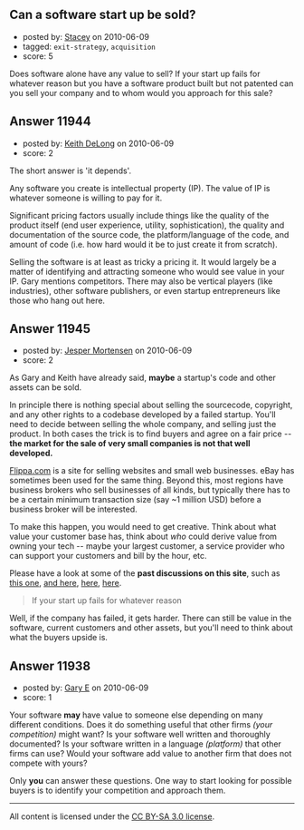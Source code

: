 ## Can a software start up be sold?

- posted by: [Stacey](https://stackexchange.com/users/-1/9534-stacey) on 2010-06-09
- tagged: `exit-strategy`, `acquisition`
- score: 5

Does software alone have any value to sell? If your start up fails for whatever reason but you have a software product built but not patented can you sell your company and to whom would you approach for this sale?


## Answer 11944

- posted by: [Keith DeLong](https://stackexchange.com/users/-1/888-keith-delong) on 2010-06-09
- score: 2

The short answer is 'it depends'.

Any software you create is intellectual property (IP). The value of IP is whatever someone is willing to pay for it. 

Significant pricing factors usually include things like the quality of the product itself (end user experience, utility, sophistication), the quality and documentation of the source code, the platform/language of the code, and amount of code (i.e. how hard would it be to just create it from scratch).

Selling the software is at least as tricky a pricing it. It would largely be a matter of identifying and attracting someone who would see value in your IP. Gary mentions competitors. There may also be vertical players (like industries), other software publishers, or even startup entrepreneurs like those who hang out here. 


## Answer 11945

- posted by: [Jesper Mortensen](https://stackexchange.com/users/-1/1261-jesper-mortensen) on 2010-06-09
- score: 2

<p>As Gary and Keith have already said, <strong>maybe</strong> a startup's code and other assets can be sold.</p>

<p>In principle there is nothing special about selling the sourcecode, copyright, and any other rights to a codebase developed by a failed startup. You'll need to decide between selling the whole company, and selling just the product. In both cases the trick is to find buyers and agree on a fair price -- <strong>the market for the sale of very small companies is not that well developed.</strong></p>

<p><a href="http://flippa.com/" rel="nofollow">Flippa.com</a> is a site for selling websites and small web businesses. eBay has sometimes been used for the same thing. Beyond this, most regions have business brokers who sell businesses of all kinds, but typically there has to be a certain minimum transaction size (say ~1 million USD) before a business broker will be interested.</p>

<p>To make this happen, you would need to get creative. Think about what value your customer base has, think about <em>who</em> could derive value from owning your tech -- maybe your largest customer, a service provider who can support your customers and bill by the hour, etc.</p>

<p>Please have a look at some of the <strong>past discussions on this site</strong>, such as <a href="http://answers.onstartups.com/questions/2709/how-does-one-sell-a-startup" rel="nofollow">this one</a>, <a href="http://answers.onstartups.com/questions/4672/how-does-one-go-about-handing-off-selling-software-business-to-another-party" rel="nofollow">and here</a>, <a href="http://answers.onstartups.com/questions/5762/selling-my-website-valuations-multiples-current-market-metrics" rel="nofollow">here</a>, <a href="http://answers.onstartups.com/questions/5703/selling-a-high-traffic-mobile-site-any-adivce" rel="nofollow">here</a>.</p>

<blockquote>
  <p>If your start up fails for whatever reason</p>
</blockquote>

<p>Well, if the company has failed, it gets harder. There can still be value in the software, current customers and other assets, but you'll need to think about what the buyers upside is.</p>



## Answer 11938

- posted by: [Gary E](https://stackexchange.com/users/-1/2587-gary-e) on 2010-06-09
- score: 1

Your software **may** have value to someone else depending on many different conditions. Does it do something useful that other firms *(your competition)* might want? Is your software well written and thoroughly documented? Is your software written in a language *(platform)* that other firms can use? Would your software add value to another firm that does not compete with yours?

Only **you** can answer these questions. One way to start looking for possible buyers is to identify your competition and approach them.




---

All content is licensed under the [CC BY-SA 3.0 license](https://creativecommons.org/licenses/by-sa/3.0/).
